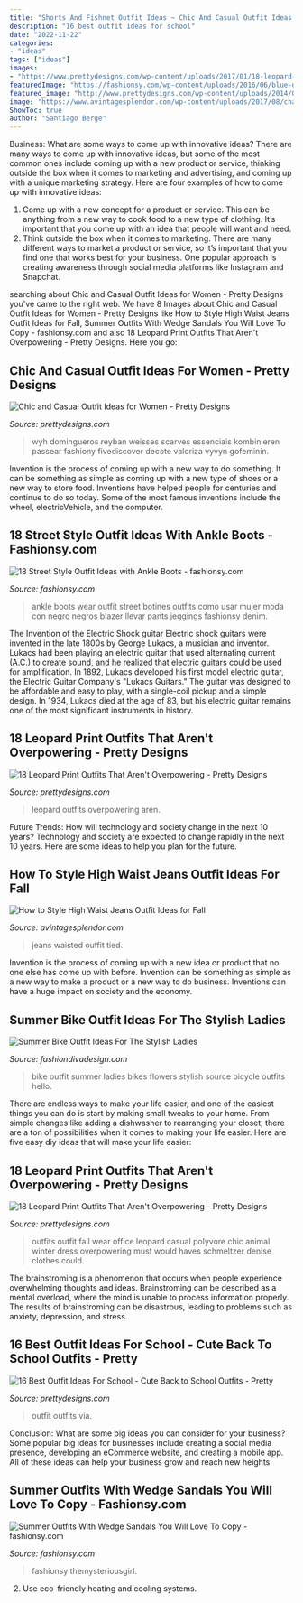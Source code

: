 ```yaml
---
title: "Shorts And Fishnet Outfit Ideas ~ Chic And Casual Outfit Ideas For Women"
description: "16 best outfit ideas for school"
date: "2022-11-22"
categories:
- "ideas"
tags: ["ideas"]
images:
- "https://www.prettydesigns.com/wp-content/uploads/2017/01/18-leopard-print-outfits-that-arent-overpowering-2.jpg"
featuredImage: "https://fashionsy.com/wp-content/uploads/2016/06/blue-dress-1.jpg"
featured_image: "http://www.prettydesigns.com/wp-content/uploads/2014/08/Pretty-Casual-Outfit-Idea.jpg"
image: "https://www.avintagesplendor.com/wp-content/uploads/2017/08/charles-angels-jeans-5855.jpg"
ShowToc: true
author: "Santiago Berge"
---
```



Business: What are some ways to come up with innovative ideas?
There are many ways to come up with innovative ideas, but some of the most common ones include coming up with a new product or service, thinking outside the box when it comes to marketing and advertising, and coming up with a unique marketing strategy. Here are four examples of how to come up with innovative ideas: 
1. Come up with a new concept for a product or service. This can be anything from a new way to cook food to a new type of clothing. It’s important that you come up with an idea that people will want and need. 
2. Think outside the box when it comes to marketing. There are many different ways to market a product or service, so it’s important that you find one that works best for your business. One popular approach is creating awareness through social media platforms like Instagram and Snapchat.

	

		
searching about Chic and Casual Outfit Ideas for Women - Pretty Designs you've came to the right web. We have 8 Images about Chic and Casual Outfit Ideas for Women - Pretty Designs like How to Style High Waist Jeans Outfit Ideas for Fall, Summer Outfits With Wedge Sandals You Will Love To Copy - fashionsy.com and also 18 Leopard Print Outfits That Aren&#039;t Overpowering - Pretty Designs. Here you go:
		
    
## Chic And Casual Outfit Ideas For Women - Pretty Designs

<img loading=lazy src="http://www.prettydesigns.com/wp-content/uploads/2014/08/Pretty-Casual-Outfit-Idea.jpg" onerror="this.onerror=null;this.src='https://tse3.mm.bing.net/th?id=OIP.BnlnQjie0HblTmaNDbYNggHaMi&amp;pid=15.1';" alt="Chic and Casual Outfit Ideas for Women - Pretty Designs">

_Source: prettydesigns.com_

>wyh domingueros reyban weisses scarves essenciais kombinieren passear fashiony fivediscover decote valoriza vyvyn gofeminin. 

	

Invention is the process of coming up with a new way to do something. It can be something as simple as coming up with a new type of shoes or a new way to store food. Inventions have helped people for centuries and continue to do so today. Some of the most famous inventions include the wheel, electricVehicle, and the computer.

    
## 18 Street Style Outfit Ideas With Ankle Boots - Fashionsy.com

<img loading=lazy src="https://fashionsy.com/wp-content/uploads/2013/11/sarajantzidenda-negro-stradivarius-chaquetaslook-main-single-630x924.jpg" onerror="this.onerror=null;this.src='https://tse1.mm.bing.net/th?id=OIP.qho-KctwnK7KKhRiaGVkdAHaK3&amp;pid=15.1';" alt="18 Street Style Outfit Ideas with Ankle Boots - fashionsy.com">

_Source: fashionsy.com_

>ankle boots wear outfit street botines outfits como usar mujer moda con negro negros blazer llevar pants jeggings fashionsy denim. 

	

The Invention of the Electric Shock guitar
Electric shock guitars were invented in the late 1800s by George Lukacs, a musician and inventor. Lukacs had been playing an electric guitar that used alternating current (A.C.) to create sound, and he realized that electric guitars could be used for amplification. In 1892, Lukacs developed his first model electric guitar, the Electric Guitar Company's "Lukacs Guitars." The guitar was designed to be affordable and easy to play, with a single-coil pickup and a simple design. In 1934, Lukacs died at the age of 83, but his electric guitar remains one of the most significant instruments in history.

    
## 18 Leopard Print Outfits That Aren&#039;t Overpowering - Pretty Designs

<img loading=lazy src="https://www.prettydesigns.com/wp-content/uploads/2017/01/18-leopard-print-outfits-that-arent-overpowering-2.jpg" onerror="this.onerror=null;this.src='https://tse2.mm.bing.net/th?id=OIP.9Rc_BYvaC4Eyxcsp1JTn8QCvEs&amp;pid=15.1';" alt="18 Leopard Print Outfits That Aren&#039;t Overpowering - Pretty Designs">

_Source: prettydesigns.com_

>leopard outfits overpowering aren. 

	

Future Trends: How will technology and society change in the next 10 years?
Technology and society are expected to change rapidly in the next 10 years. Here are some ideas to help you plan for the future.

    
## How To Style High Waist Jeans Outfit Ideas For Fall

<img loading=lazy src="https://www.avintagesplendor.com/wp-content/uploads/2017/08/charles-angels-jeans-5855.jpg" onerror="this.onerror=null;this.src='https://tse3.mm.bing.net/th?id=OIP.sMtC5BO2jBng_d1AO2fRawHaLH&amp;pid=15.1';" alt="How to Style High Waist Jeans Outfit Ideas for Fall">

_Source: avintagesplendor.com_

>jeans waisted outfit tied. 

	

Invention is the process of coming up with a new idea or product that no one else has come up with before. Invention can be something as simple as a new way to make a product or a new way to do business. Inventions can have a huge impact on society and the economy.

    
## Summer Bike Outfit Ideas For The Stylish Ladies

<img loading=lazy src="https://www.fashiondivadesign.com/wp-content/uploads/2018/07/bike-outfits-9-.jpg" onerror="this.onerror=null;this.src='https://tse1.mm.bing.net/th?id=OIP.wsxAz0q1C3M0sXKC0_0LIgHaLH&amp;pid=15.1';" alt="Summer Bike Outfit Ideas For The Stylish Ladies">

_Source: fashiondivadesign.com_

>bike outfit summer ladies bikes flowers stylish source bicycle outfits hello. 

	

There are endless ways to make your life easier, and one of the easiest things you can do is start by making small tweaks to your home. From simple changes like adding a dishwasher to rearranging your closet, there are a ton of possibilities when it comes to making your life easier. Here are five easy diy ideas that will make your life easier: 

    
## 18 Leopard Print Outfits That Aren&#039;t Overpowering - Pretty Designs

<img loading=lazy src="http://www.prettydesigns.com/wp-content/uploads/2017/01/18-leopard-print-outfits-that-arent-overpowering.jpg" onerror="this.onerror=null;this.src='https://tse2.mm.bing.net/th?id=OIP.T2QtcIfI_9uLE8wPI5I6iQHaLT&amp;pid=15.1';" alt="18 Leopard Print Outfits That Aren&#039;t Overpowering - Pretty Designs">

_Source: prettydesigns.com_

>outfits outfit fall wear office leopard casual polyvore chic animal winter dress overpowering must would haves schmeltzer denise clothes could. 

	

The brainstroming is a phenomenon that occurs when people experience overwhelming thoughts and ideas. Brainstroming can be described as a mental overload, where the mind is unable to process information properly. The results of brainstroming can be disastrous, leading to problems such as anxiety, depression, and stress.

    
## 16 Best Outfit Ideas For School - Cute Back To School Outfits - Pretty

<img loading=lazy src="http://www.prettydesigns.com/wp-content/uploads/2016/06/16-cute-outfit-ideas-for-school-11.jpg" onerror="this.onerror=null;this.src='https://tse4.mm.bing.net/th?id=OIP.uevey8Tc3xwXhuBifqCnUQHaJr&amp;pid=15.1';" alt="16 Best Outfit Ideas For School - Cute Back to School Outfits - Pretty">

_Source: prettydesigns.com_

>outfit outfits via. 

	

Conclusion: What are some big ideas you can consider for your business?
Some popular big ideas for businesses include creating a social media presence, developing an eCommerce website, and creating a mobile app. All of these ideas can help your business grow and reach new heights.

    
## Summer Outfits With Wedge Sandals You Will Love To Copy - Fashionsy.com

<img loading=lazy src="https://fashionsy.com/wp-content/uploads/2016/06/blue-dress-1.jpg" onerror="this.onerror=null;this.src='https://tse3.mm.bing.net/th?id=OIP.pEaXBJ13kz0KkcdIlQNJ1gHaLH&amp;pid=15.1';" alt="Summer Outfits With Wedge Sandals You Will Love To Copy - fashionsy.com">

_Source: fashionsy.com_

>fashionsy themysteriousgirl. 

	

2. Use eco-friendly heating and cooling systems.

